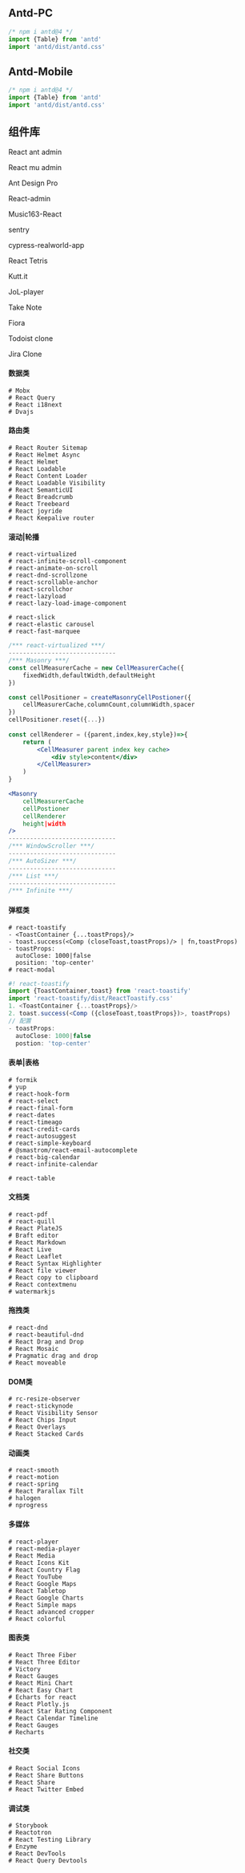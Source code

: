 ## Antd-PC

<!--START-->

~~~js
/* npm i antd@4 */
import {Table} from 'antd'
import 'antd/dist/antd.css'
~~~

## Antd-Mobile

<!--START-->

~~~js
/* npm i antd@4 */
import {Table} from 'antd'
import 'antd/dist/antd.css'
~~~

## 组件库

React ant admin

React mu admin

Ant Design Pro

React-admin

Music163-React

sentry

cypress-realworld-app

React Tetris

Kutt.it

JoL-player

Take Note

Fiora

Todoist clone

Jira Clone

#### 数据类

```shell
# Mobx
# React Query
# React i18next
# Dvajs
```

#### 路由类

```shell
# React Router Sitemap
# React Helmet Async
# React Helmet
# React Loadable
# React Content Loader
# React Loadable Visibility
# React SemanticUI
# React Breadcrumb
# React Treebeard
# React joyride
# React Keepalive router
```

#### 滚动|轮播

```shell
# react-virtualized
# react-infinite-scroll-component
# react-animate-on-scroll
# react-dnd-scrollzone
# react-scrollable-anchor
# react-scrollchor
# react-lazyload
# react-lazy-load-image-component
```

```shell
# react-slick
# react-elastic carousel
# react-fast-marquee
```

```jsx
/*** react-virtualized ***/
------------------------------
/*** Masonry ***/
const cellMeasurerCache = new CellMeasurerCache({
	fixedWidth,defaultWidth,defaultHeight
})

const cellPositioner = createMasonryCellPostioner({
	cellMeasurerCache,columnCount,columnWidth,spacer
})
cellPositioner.reset({...})
                      
const cellRenderer = ({parent,index,key,style})=>{
    return (
    	<CellMeasurer parent index key cache>
        	<div style>content</div>
        </CellMeasurer>
    )
}

<Masonry 
	cellMeasurerCache
    cellPostioner
    cellRenderer
    height|width
/>
------------------------------
/*** WindowScroller ***/
------------------------------
/*** AutoSizer ***/
------------------------------
/*** List ***/
------------------------------
/*** Infinite ***/
```

#### 弹框类

```shell
# react-toastify
- <ToastContainer {...toastProps}/>
- toast.success(<Comp (closeToast,toastProps)/> | fn,toastProps)
- toastProps:
  autoClose: 1000|false
  position: 'top-center'
# react-modal
```

```js
#! react-toastify
import {ToastContainer,toast} from 'react-toastify'
import 'react-toastify/dist/ReactToastify.css'
1. <ToastContainer {...toastProps}/>
2. toast.success(<Comp ({closeToast,toastProps})>, toastProps)
// 配置
- toastProps:
  autoClose: 1000|false
  postion: 'top-center'
```

#### 表单|表格

```shell
# formik
# yup
# react-hook-form
# react-select
# react-final-form
# react-dates
# react-timeago
# react-credit-cards
# react-autosuggest
# react-simple-keyboard
# @smastrom/react-email-autocomplete
# react-big-calendar
# react-infinite-calendar
```

```shell
# react-table
```

#### 文档类

```shell
# react-pdf
# react-quill
# React PlateJS
# Braft editor
# React Markdown
# React Live
# React Leaflet
# React Syntax Highlighter
# React file viewer
# React copy to clipboard
# React contextmenu
# watermarkjs
```

#### 拖拽类

```shell
# react-dnd
# react-beautiful-dnd
# React Drag and Drop
# React Mosaic
# Pragmatic drag and drop
# React moveable
```

#### DOM类

```shell
# rc-resize-observer
# react-stickynode
# React Visibility Sensor
# React Chips Input
# React Overlays
# React Stacked Cards
```

#### 动画类

```shell
# react-smooth
# react-motion
# react-spring
# React Parallax Tilt
# halogen
# nprogress
```

#### 多媒体

```shell
# react-player
# react-media-player
# React Media
# React Icons Kit
# React Country Flag
# React YouTube
# React Google Maps
# React Tabletop
# React Google Charts
# React Simple maps
# React advanced cropper
# React colorful
```

#### 图表类

```shell
# React Three Fiber
# React Three Editor
# Victory
# React Gauges
# React Mini Chart
# React Easy Chart
# Echarts for react
# React Plotly.js
# React Star Rating Component
# React Calendar Timeline
# React Gauges
# Recharts
```

#### 社交类

```shell
# React Social Icons
# React Share Buttons
# React Share
# React Twitter Embed
```

#### 调试类

```shell
# Storybook
# Reactotron
# React Testing Library
# Enzyme
# React DevTools
# React Query Devtools
```
